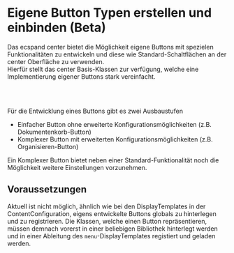 # Eigene Button Typen erstellen und einbinden (Beta) #

Das ecspand center bietet die Möglichkeit eigene Buttons mit spezielen Funktionalitäten zu entwickeln und diese wie Standard-Schaltflächen an der center Oberfläche zu verwenden. 
<br/>
Hierfür stellt das center Basis-Klassen zur verfügung, welche eine Implementierung eigener Buttons stark vereinfacht. 

<br/><br/>

Für die Entwicklung eines Buttons gibt es zwei Ausbaustufen
* Einfacher Button ohne erweiterte Konfigurationsmöglichkeiten (z.B. Dokumentenkorb-Button)
* Komplexer Button mit erweiterten Konfigurationsmöglichkeiten (z.B. Organisieren-Button)

Ein Komplexer Button bietet neben einer Standard-Funktionalität noch die Möglichkeit weitere Einstellungen vorzunehmen.

## Voraussetzungen ##

Aktuell ist nicht möglich, ähnlich wie bei den DisplayTemplates in der ContentConfiguration, eigens entwickelte Buttons globals zu hinterlegen und zu registrieren. Die Klassen, welche einen Button repräsentieren,
müssen demnach vorerst in einer beliebigen Bibliothek hinterlegt werden und in einer Ableitung des ``menu``-DisplayTemplates registiert und geladen werden. 